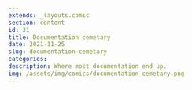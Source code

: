 ```yaml
---
extends: _layouts.comic
section: content
id: 31
title: Documentation cemetary
date: 2021-11-25
slug: documentation-cemetary
categories:
description: Where most documentation end up.
img: /assets/img/comics/documentation_cemetary.png
---
```

